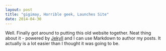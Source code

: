 ```yaml
---
layout: post
title: "gigimay, Horrible geek, Launches Site"
date: 2014-04-30
---
```


Well. Finally got around to putting this old website together. Neat thing about it - powered by [Jekyll](http://jekyllrb.com)
and I can use Markdown to author my posts. It actually is a lot easier than I thought it was going to be.
